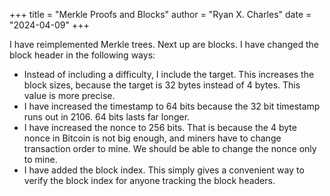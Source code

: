 +++
title = "Merkle Proofs and Blocks"
author = "Ryan X. Charles"
date = "2024-04-09"
+++

I have reimplemented Merkle trees. Next up are blocks. I have changed the block
header in the following ways:

- Instead of including a difficulty, I include the target. This increases the
  block sizes, because the target is 32 bytes instead of 4 bytes. This value is
  more precise.
- I have increased the timestamp to 64 bits because the 32 bit timestamp runs
  out in 2106. 64 bits lasts far longer.
- I have increased the nonce to 256 bits. That is because the 4 byte nonce in
  Bitcoin is not big enough, and miners have to change transaction order to
  mine. We should be able to change the nonce only to mine.
- I have added the block index. This simply gives a convenient way to verify the
  block index for anyone tracking the block headers.
  